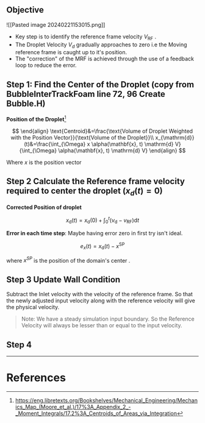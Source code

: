   
## Objective
![[Pasted image 20240221153015.png]]

- Key step is to identify the reference frame velocity $V_\text{RF}$  . 
- The Droplet Velocity $V_d$ gradually approaches to zero i.e the Moving reference frame is caught up to it's position. 
- The "correction" of the MRF is achieved through the use of a feedback loop to reduce the error. 

## Step 1: Find the Center of the Droplet (copy from BubbleInterTrackFoam line 72, 96  Create Bubble.H)
**Position of the Droplet**[^1]

$$
\end{align}
\text{Centroid}&=\frac{\text{Volume of Droplet Weighted with the Position Vector}}{\text{Volume of the Droplet}}\\
x_{\mathrm{d}}(t)&=\frac{\int_{\Omega} x \alpha(\mathbf{x}, t) \mathrm{d} V}{\int_{\Omega} \alpha(\mathbf{x}, t) \mathrm{d} V}
\end{align}
$$

Where $x$ is the position vector

## Step 2 Calculate the Reference frame velocity required to center the droplet ($x_d(t) =0$)
**Corrected Position of droplet** 

$$
x_{\mathrm{d}}(t)=x_{\mathrm{d}}(0)+\int_0^t\left(v_{\mathrm{d}}-v_{\mathrm{RF}}\right) \mathrm{d} t
$$

**Error in each time step**: Maybe having error zero in first try isn't ideal. 

$$
e_x(t)=x_{\mathrm{d}}(t)-x^{\mathrm{SP}}
$$

where $x^{SP}$ is the position of the domain's center .
## Step 3 Update Wall Condition
Subtract the Inlet velocity with the velocity of the reference frame. So that the newly adjusted input velocity along with the reference velocity will give the physical velocity. 
> Note: We have a steady simulation input boundary. So the Reference Velocity will always be lesser than or equal to the input velocity. 

## Step 4 

---
# References
[^1]: https://eng.libretexts.org/Bookshelves/Mechanical_Engineering/Mechanics_Map_(Moore_et_al.)/17%3A_Appendix_2_-_Moment_Integrals/17.2%3A_Centroids_of_Areas_via_Integration
